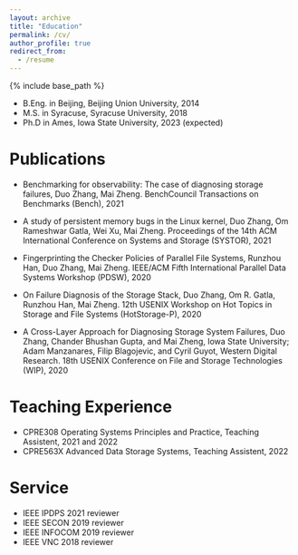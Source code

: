 ```yaml
---
layout: archive
title: "Education"
permalink: /cv/
author_profile: true
redirect_from:
  - /resume
---
```


{% include base_path %}


* B.Eng. in Beijing, Beijing Union University, 2014
* M.S. in Syracuse, Syracuse University, 2018
* Ph.D in Ames, Iowa State University, 2023 (expected)

Publications
======
* Benchmarking for observability: The case of diagnosing storage failures,
 Duo Zhang, Mai Zheng.
 BenchCouncil Transactions on Benchmarks (Bench), 2021

* A study of persistent memory bugs in the Linux kernel,
Duo Zhang, Om Rameshwar Gatla, Wei Xu, Mai Zheng.
Proceedings of the 14th ACM International Conference on Systems and Storage (SYSTOR), 2021

* Fingerprinting the Checker Policies of Parallel File Systems,
Runzhou Han, Duo Zhang, Mai Zheng.
IEEE/ACM Fifth International Parallel Data Systems Workshop (PDSW), 2020

* On Failure Diagnosis of the Storage Stack,
Duo Zhang, Om R. Gatla, Runzhou Han, Mai Zheng.
12th USENIX Workshop on Hot Topics in Storage and File Systems (HotStorage-P), 2020	

* A Cross-Layer Approach for Diagnosing Storage System Failures,
Duo Zhang, Chander Bhushan Gupta, and Mai Zheng, Iowa State University; Adam Manzanares, Filip Blagojevic, and Cyril Guyot, Western Digital Research. 
18th USENIX Conference on File and Storage Technologies (WIP), 2020

    
Teaching Experience
======
* CPRE308 Operating Systems Principles and Practice, Teaching Assistent, 2021 and 2022
* CPRE563X Advanced Data Storage Systems, Teaching Assistent, 2022
  
Service
======
* IEEE IPDPS 2021 reviewer
* IEEE SECON 2019 reviewer
* IEEE INFOCOM 2019 reviewer
* IEEE VNC 2018 reviewer
